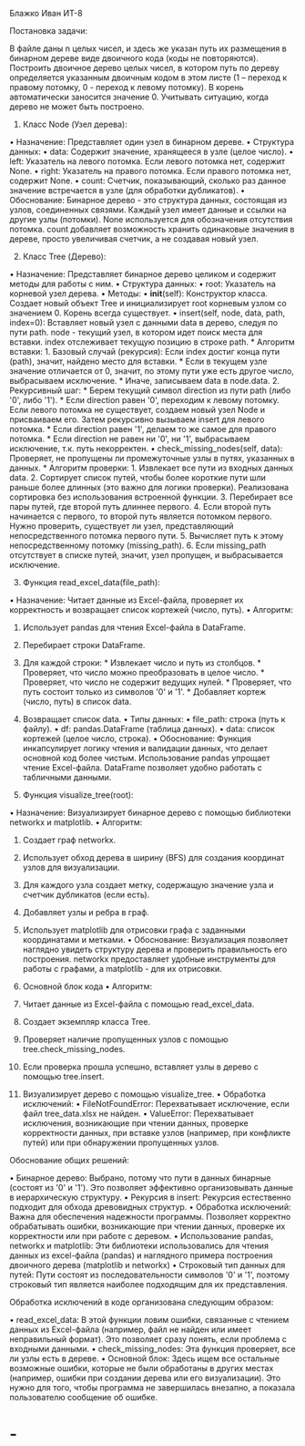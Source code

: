 Блажко Иван ИТ-8

Постановка задачи: 

В файле даны n целых чисел, и здесь же указан путь их размещения в бинарном дереве виде двоичного кода (коды не повторяются). Построить двоичное дерево целых чисел, в котором путь по дереву определяется указанным двоичным кодом в этом листе (1 – переход к правому потомку, 0 - переход к левому потомку). В корень автоматически заносится значение 0. Учитывать ситуацию, когда дерево не может быть построено.

1. Класс Node (Узел дерева):

•  Назначение: Представляет один узел в бинарном дереве.
•  Структура данных:
  •  data: Содержит значение, хранящееся в узле (целое число).
  •  left: Указатель на левого потомка. Если левого потомка нет, содержит None.
  •  right: Указатель на правого потомка. Если правого потомка нет, содержит None.
  • count: Счетчик, показывающий, сколько раз данное значение встречается в узле (для обработки дубликатов).
•  Обоснование: Бинарное дерево - это структура данных, состоящая из узлов, соединенных связями. Каждый узел имеет данные и ссылки на другие узлы (потомки). None используется для обозначения отсутствия потомка. count добавляет возможность хранить одинаковые значения в дереве, просто увеличивая счетчик, а не создавая новый узел.

2. Класс Tree (Дерево):

•  Назначение: Представляет бинарное дерево целиком и содержит методы для работы с ним.
•  Структура данных:
  •  root: Указатель на корневой узел дерева.
•  Методы:
  •  __init__(self): Конструктор класса. Создает новый объект Tree и инициализирует root корневым узлом со значением 0. Корень всегда существует.
  •  insert(self, node, data, path, index=0): Вставляет новый узел с данными data в дерево, следуя по пути path. node - текущий узел, в котором идет поиск места для вставки. index отслеживает текущую позицию в строке path.
    *  Алгоритм вставки:
      1. Базовый случай (рекурсия): Если index достиг конца пути (path), значит, найдено место для вставки.
        *  Если в текущем узле значение отличается от 0, значит, по этому пути уже есть другое число, выбрасываем исключение.
        *  Иначе, записываем data в node.data.
      2. Рекурсивный шаг:
        *  Берем текущий символ direction из пути path (либо '0', либо '1').
        *  Если direction равен '0', переходим к левому потомку. Если левого потомка не существует, создаем новый узел Node и присваиваем его. Затем рекурсивно вызываем insert для левого потомка.
        *  Если direction равен '1', делаем то же самое для правого потомка.
        *  Если direction не равен ни '0', ни '1', выбрасываем исключение, т.к. путь некорректен.
  •  check_missing_nodes(self, data): Проверяет, не пропущены ли промежуточные узлы в путях, указанных в данных.
    *  Алгоритм проверки:
      1. Извлекает все пути из входных данных data.
      2. Сортирует список путей, чтобы более короткие пути шли раньше более длинных (это важно для логики проверки). Реализована сортировка без использования встроенной функции.
      3. Перебирает все пары путей, где второй путь длиннее первого.
      4. Если второй путь начинается с первого, то второй путь является потомком первого. Нужно проверить, существует ли узел, представляющий непосредственного потомка первого пути.
      5. Вычисляет путь к этому непосредственному потомку (missing_path).
      6. Если missing_path отсутствует в списке путей, значит, узел пропущен, и выбрасывается исключение.

3. Функция read_excel_data(file_path):

•  Назначение: Читает данные из Excel-файла, проверяет их корректность и возвращает список кортежей (число, путь).
•  Алгоритм:
  1. Использует pandas для чтения Excel-файла в DataFrame.
  2. Перебирает строки DataFrame.
  3. Для каждой строки:
    *  Извлекает число и путь из столбцов.
    *  Проверяет, что число можно преобразовать в целое число.
    *  Проверяет, что число не содержит ведущих нулей.
    *  Проверяет, что путь состоит только из символов '0' и '1'.
    *  Добавляет кортеж (число, путь) в список data.
  4. Возвращает список data.
•  Типы данных:
  •  file_path: строка (путь к файлу).
  •  df: pandas.DataFrame (таблица данных).
  •  data: список кортежей (целое число, строка).
•  Обоснование: Функция инкапсулирует логику чтения и валидации данных, что делает основной код более чистым. Использование pandas упрощает чтение Excel-файла. DataFrame позволяет удобно работать с табличными данными.

4. Функция visualize_tree(root):

•  Назначение: Визуализирует бинарное дерево с помощью библиотеки networkx и matplotlib.
•  Алгоритм:
  1. Создает граф networkx.
  2. Использует обход дерева в ширину (BFS) для создания координат узлов для визуализации.
  3. Для каждого узла создает метку, содержащую значение узла и счетчик дубликатов (если есть).
  4. Добавляет узлы и ребра в граф.
  5. Использует matplotlib для отрисовки графа с заданными координатами и метками.
•  Обоснование: Визуализация позволяет наглядно увидеть структуру дерева и проверить правильность его построения. networkx предоставляет удобные инструменты для работы с графами, а matplotlib - для их отрисовки.

5. Основной блок кода
•  Алгоритм:
  1. Читает данные из Excel-файла с помощью read_excel_data.
  2. Создает экземпляр класса Tree.
  3. Проверяет наличие пропущенных узлов с помощью tree.check_missing_nodes.
  4. Если проверка прошла успешно, вставляет узлы в дерево с помощью tree.insert.
  5. Визуализирует дерево с помощью visualize_tree.
•  Обработка исключений:
  •  FileNotFoundError: Перехватывает исключение, если файл tree_data.xlsx не найден.
  • ValueError: Перехватывает исключения, возникающие при чтении данных, проверке корректности данных, при вставке узлов (например, при конфликте путей) или при обнаружении пропущенных узлов.

Обоснование общих решений:

•  Бинарное дерево: Выбрано, потому что пути в данных бинарные (состоят из '0' и '1'). Это позволяет эффективно организовывать данные в иерархическую структуру.
•  Рекурсия в insert: Рекурсия естественно подходит для обхода древовидных структур.
• Обработка исключений: Важна для обеспечения надежности программы. Позволяет корректно обрабатывать ошибки, возникающие при чтении данных, проверке их корректности или при работе с деревом.
• Использование pandas, networkx и matplotlib: Эти библиотеки использовались для чтения данных из excel-файла (pandas) и наглядного примера построения двоичного дерева (matplotlib и networkx)
•  Строковый тип данных для путей: Пути состоят из последовательности символов '0' и '1', поэтому строковый тип является наиболее подходящим для их представления.

Обработка исключений в коде организована следующим образом:

•  read_excel_data: В этой функции ловим ошибки, связанные с чтением данных из Excel-файла (например, файл не найден или имеет неправильный формат). Это позволяет сразу понять, если проблема с входными данными.
•  check_missing_nodes: Эта функция проверяет, все ли узлы есть в дереве.
•  Основной блок: Здесь ищем все остальные возможные ошибки, которые не были обработаны в других местах (например, ошибки при создании дерева или его визуализации). Это нужно для того, чтобы программа не завершилась внезапно, а показала пользователю сообщение об ошибке.
# -

